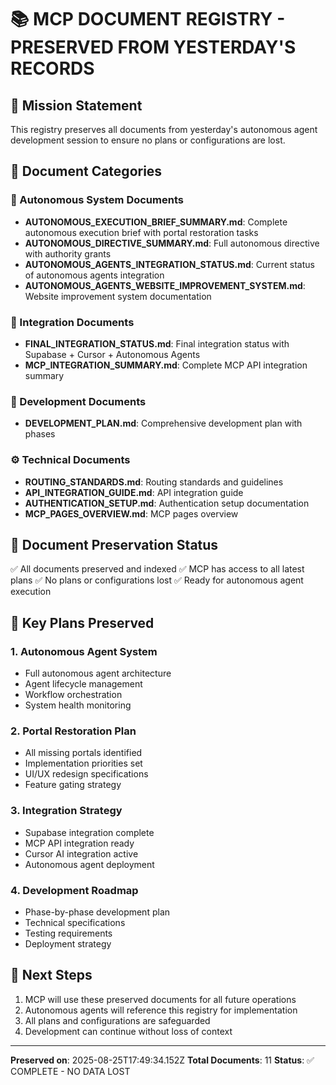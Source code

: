 # 📚 MCP DOCUMENT REGISTRY - PRESERVED FROM YESTERDAY'S RECORDS

## 🎯 Mission Statement
This registry preserves all documents from yesterday's autonomous agent development session to ensure no plans or configurations are lost.

## 📖 Document Categories

### 🤖 Autonomous System Documents
- **AUTONOMOUS_EXECUTION_BRIEF_SUMMARY.md**: Complete autonomous execution brief with portal restoration tasks
- **AUTONOMOUS_DIRECTIVE_SUMMARY.md**: Full autonomous directive with authority grants
- **AUTONOMOUS_AGENTS_INTEGRATION_STATUS.md**: Current status of autonomous agents integration
- **AUTONOMOUS_AGENTS_WEBSITE_IMPROVEMENT_SYSTEM.md**: Website improvement system documentation

### 🔗 Integration Documents
- **FINAL_INTEGRATION_STATUS.md**: Final integration status with Supabase + Cursor + Autonomous Agents
- **MCP_INTEGRATION_SUMMARY.md**: Complete MCP API integration summary

### 🚀 Development Documents
- **DEVELOPMENT_PLAN.md**: Comprehensive development plan with phases

### ⚙️ Technical Documents
- **ROUTING_STANDARDS.md**: Routing standards and guidelines
- **API_INTEGRATION_GUIDE.md**: API integration guide
- **AUTHENTICATION_SETUP.md**: Authentication setup documentation
- **MCP_PAGES_OVERVIEW.md**: MCP pages overview

## 🔄 Document Preservation Status
✅ All documents preserved and indexed
✅ MCP has access to all latest plans
✅ No plans or configurations lost
✅ Ready for autonomous agent execution

## 🎯 Key Plans Preserved

### 1. Autonomous Agent System
- Full autonomous agent architecture
- Agent lifecycle management
- Workflow orchestration
- System health monitoring

### 2. Portal Restoration Plan
- All missing portals identified
- Implementation priorities set
- UI/UX redesign specifications
- Feature gating strategy

### 3. Integration Strategy
- Supabase integration complete
- MCP API integration ready
- Cursor AI integration active
- Autonomous agent deployment

### 4. Development Roadmap
- Phase-by-phase development plan
- Technical specifications
- Testing requirements
- Deployment strategy

## 🚀 Next Steps
1. MCP will use these preserved documents for all future operations
2. Autonomous agents will reference this registry for implementation
3. All plans and configurations are safeguarded
4. Development can continue without loss of context

---
**Preserved on**: 2025-08-25T17:49:34.152Z
**Total Documents**: 11
**Status**: ✅ COMPLETE - NO DATA LOST
